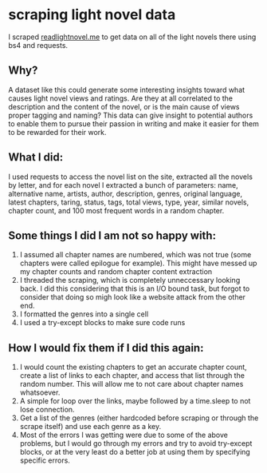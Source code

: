 # scraping light novel data
I scraped [readlightnovel.me](https://www.readlightnovel.me/) to get data on all of the light novels there using bs4 and requests. 

## Why?
A dataset like this could generate some interesting insights toward what causes light novel views and ratings. Are they at all correlated to the description and the content of the novel, or is the main cause of views proper tagging and naming? This data can give insight to potential authors to enable them to pursue their passion in writing and make it easier for them to be rewarded for their work. 

## What I did:
I used requests to access the novel list on the site, extracted all the novels by letter, and for each novel I extracted a bunch of parameters:
name, alternative name, artists, author, description, genres, original language, latest chapters, taring, status, tags, total views, type, year, similar novels, chapter count, and 100 most frequent words in a random chapter.


## Some things I did I am not so happy with:
1.  I assumed all chapter names are numbered, which was not true (some chapters were called epilogue for example). This might have messed up my chapter counts and random chapter content extraction
2.  I threaded the scraping, which is completely unneccessary looking back. I did this considering that this is an I/O bound task, but forgot to consider that doing so migh look like a website attack from the other end. 
3.  I formatted the genres into a single cell
4.  I used a try-except blocks to make sure code runs

## How I would fix them if I did this again:
1. I would count the existing chapters to get an accurate chapter count, create a list of links to each chapter, and access that list through the random number. This will allow me to not care about chapter names whatsoever. 
2. A simple for loop over the links, maybe followed by a time.sleep to not lose connection. 
3. Get a list of the genres (either hardcoded before scraping or through the scrape itself) and use each genre as a key.
4. Most of the errors I was getting were due to some of the above problems, but I would go through my errors and try to avoid try-except blocks, or at the very least do a better job at using them by specifying specific errors. 


